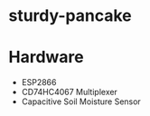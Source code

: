 # sturdy-pancake

# Hardware 
- ESP2866 
- CD74HC4067 Multiplexer
- Capacitive Soil Moisture Sensor
